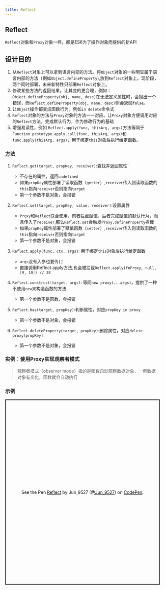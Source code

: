 ```yaml
---
title: Reflect
---
```


## Reflect

`Reflect`对象和`Proxy`对象一样，都是ES6为了操作对象而提供的新API

## 设计目的

1.  从`Reflect`对象上可以拿到语言内部的方法。将`Object`对象的一些明显属于语言内部的方法（例如`Object.defineProperty`),放到`Reflect`对象上。现阶段，两个同时部署，未来新特性只部署`Reflect`对象上。
2.  修改某些方法的返回结果，让其变的更合理，例如：`Object.defineProperty(obj, name, desc)`在无法定义属性时，会抛出一个错误，而`Reflect.defineProperty(obj, name, desc)`则会返回`false`。
3.  让`Object`操作都变成函数行为。例如`in delete`命令式 
4.  `Reflect`对象的方法与`Proxy`对象的方法一一对应。让`Proxy`对象方便调用对应的`Reflect`方法，完成默认行为，作为修改行为的基础
5.  增强易读性，例如 `Reflect.apply(func, thisArg, args)`方法等同于`Function.prototype.apply.call(func, thisArg, args)`和 `func.apply(thisArg, args)`，用于绑定`this`对象后执行给定函数。

### 方法

1.  `Reflect.get(target, propKey, receiver)`:查找并返回属性`
    -   不存在的属性，返回`undefined`
    -   如果`propKey`属性部署了读取函数（`getter`）,`receiver`传入则读取函数的`this`指向`receiver`否则指向`target`
    -   第一个参数不是对象，会报错
2.  `Reflect.set(target, propKey, value, receiver)`:设置属性
    -   `Proxy`和`Reflect`联合使用，前者拦截赋值，后者完成赋值的默认行为，而且传入了`receiver`,那么`Reflect.set`会触发`Proxy.defineProperty`拦截
    -   如果`propKey`属性部署了赋值函数（`setter`）,`receiver`传入则读取函数的`this`指向`receiver`否则指向`target`
    -   第一个参数不是对象，会报错

3.  `Reflect.apply(func, ctx, args)`: 用于绑定`this`对象后执行给定函数
    -   `args`没有入参也要传`[]`
    -   直接调用Reflect.apply方法,也会被拦截`Reflect.apply(fnProxy, null, [9, 10]) // 38`
    
4.  `Reflect.construct(target, args)`: 等同`new proxy(...args)`，提供了一种不使用`new`来构造函数的方法
    -   第一个参数不是函数，会报错
    
5.  `Reflect.has(target, propKey)`:判断属性，对应`propKey in proxy`
    -   第一个参数不是对象，会报错
    
6.  `Reflect.deleteProperty(target, propKey)`:删除属性，对应`delete proxy[propKey]`
    -   第一个参数不是对象，会报错
    
### 实例：使用Proxy实现观察者模式
> 观察者模式（observer mode）指的是函数自动观察数据对象，一但数据对象有变化，函数就会自动执行

### 示例
<p class="codepen" data-height="600" data-theme-id="dark" data-default-tab="js" data-slug-hash="rNJEagp" data-user="Jun_9527" style="height: 600px; box-sizing: border-box; display: flex; align-items: center; justify-content: center; border: 2px solid; margin: 1em 0; padding: 1em;">
  <span>See the Pen <a href="https://codepen.io/Jun_9527/pen/rNJEagp">
  Reflect</a> by Jun_9527 (<a href="https://codepen.io/Jun_9527">@Jun_9527</a>)
  on <a href="https://codepen.io">CodePen</a>.</span>
</p>
<script async src="https://cpwebassets.codepen.io/assets/embed/ei.js"></script>
